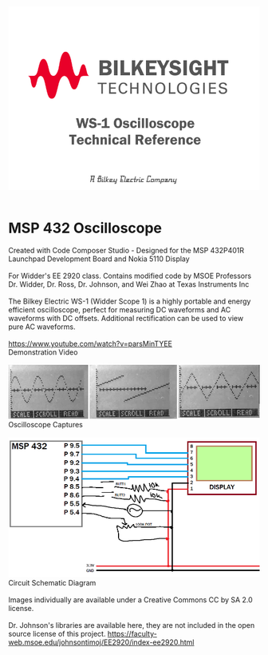 ![](BITMAPS/Tech%20Ref%20Title.png?raw=true)
<br><br>
# MSP 432 Oscilloscope
 Created with Code Composer Studio - Designed for the MSP 432P401R Launchpad Development Board and Nokia 5110 Display
 <br><br>
 For Widder's EE 2920 class. Contains modified code by MSOE Professors Dr. Widder, Dr. Ross, Dr. Johnson, and Wei Zhao at Texas Instruments Inc
 <br><br>
 The Bilkey Electric WS-1 (Widder Scope 1) is a highly portable and energy efficient oscilloscope, perfect for measuring DC waveforms and AC waveforms with DC offsets. Additional rectification can be used to view pure AC waveforms.
 <br><br>
https://www.youtube.com/watch?v=parsMinTYEE<br>
Demonstration Video
 <br><br>
![](BITMAPS/scope%20caps.png?raw=true)<br>
Oscilloscope Captures
<br><br>
![](BITMAPS/schematic.png?raw=true)<br>
Circuit Schematic Diagram
<br><br>
Images individually are available under a Creative Commons CC by SA 2.0 license.
<br><br>
Dr. Johnson's libraries are available here, they are not included in the open source license of this project.
https://faculty-web.msoe.edu/johnsontimoj/EE2920/index-ee2920.html

